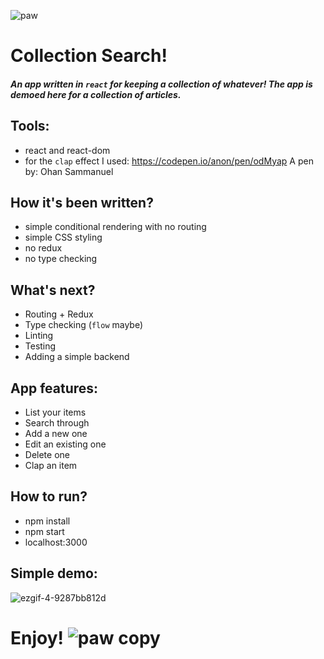 ![paw](https://user-images.githubusercontent.com/13462129/40030947-9b0b88b8-5830-11e8-9ba2-6441fec60680.png) 
# Collection Search!

##### An app written in `react` for keeping a collection of whatever! The app is demoed here for a collection of articles. 

## Tools:
* react and react-dom
* for the `clap` effect I used: https://codepen.io/anon/pen/odMyap A pen by: Ohan Sammanuel

## How it's been written?
* simple conditional rendering with no routing
* simple CSS styling
* no redux
* no type checking

## What's next?
* Routing + Redux
* Type checking (`flow` maybe)
* Linting
* Testing
* Adding a simple backend

## App features:
* List your items
* Search through
* Add a new one
* Edit an existing one
* Delete one
* Clap an item

## How to run?
* npm install
* npm start
* localhost:3000

## Simple demo:

![ezgif-4-9287bb812d](https://user-images.githubusercontent.com/13462129/39979705-748e0418-578b-11e8-92b6-710e3008c2d8.gif)


# Enjoy! ![paw copy](https://user-images.githubusercontent.com/13462129/40031503-509730ae-5833-11e8-8927-7a3c4fa61ebf.png)
